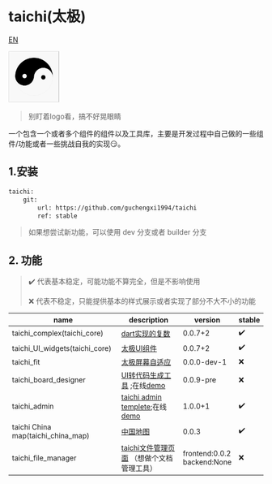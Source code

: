 # taichi(太极)

[EN](./README_en.md)



<img src="./md_images/taichi.gif" alt="taichi" width="20%" />

> 别盯着logo看，搞不好晃眼睛

一个包含一个或者多个组件的组件以及工具库，主要是开发过程中自己做的一些组件/功能或者一些挑战自我的实现😏。

## 1.安装

```
taichi:
    git:
        url: https://github.com/guchengxi1994/taichi
        ref: stable
```

> 如果想尝试新功能，可以使用 dev 分支或者 builder 分支

## 2. 功能

> ✔️ 代表基本稳定，可能功能不算完全，但是不影响使用
>
> ❌ 代表不稳定，只能提供基本的样式展示或者实现了部分不大不小的功能

| name                               | description                                                  | version                        | stable |
| ---------------------------------- | ------------------------------------------------------------ | ------------------------------ | ------ |
| taichi_complex(taichi_core)        | [dart实现的复数](./readme_complex.md)                        | 0.0.7+2                        | ✔️      |
| taichi_UI_widgets(taichi_core)     | [太极UI组件](./readme_ui.md)                                 | 0.0.7+2                        | ✔️      |
| taichi_fit                         | [太极屏幕自适应](./readme_fit.md)                            | 0.0.0-dev-1                    | ❌      |
| taichi_board_designer              | [UI转代码生成工具](./readme_taichi_board.md)  ;在线[demo](https://guchengxi1994.github.io/taichi_board/) | 0.0.9-pre                      | ❌      |
| taichi_admin                       | [taichi admin templete](./taichi_admin/README.md);在线[demo](https://guchengxi1994.github.io/taichi/#/) | 1.0.0+1                        | ✔️      |
| taichi China map(taichi_china_map) | [中国地图](./taichi_china_map/README.md)                     | 0.0.3                          | ✔️      |
| taichi_file_manager                | [taichi文件管理页面](./taichi_file_manager/README.md) （想做个文档管理工具） | frontend:0.0.2<br>backend:None | ❌      |



